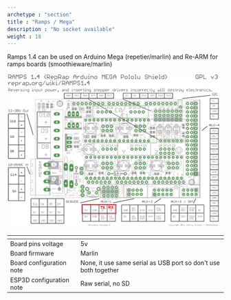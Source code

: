 ```yaml
---
archetype : "section"
title : "Ramps / Mega"
description : "No socket available"
weight : 18
---
```

Ramps 1.4 can be used on Arduino Mega (repetier/marlin) and Re-ARM for ramps boards (smoothieware/marlin)  

![step1](ramps.png?width=300px)

| <!-- -->  | <!-- --> |
|-|-|
| Board pins voltage | 5v |
| Board firmware | Marlin | 
| Board configuration note |  None, it use same serial as USB port so don't use both together |
| ESP3D configuration note | Raw serial, no SD |